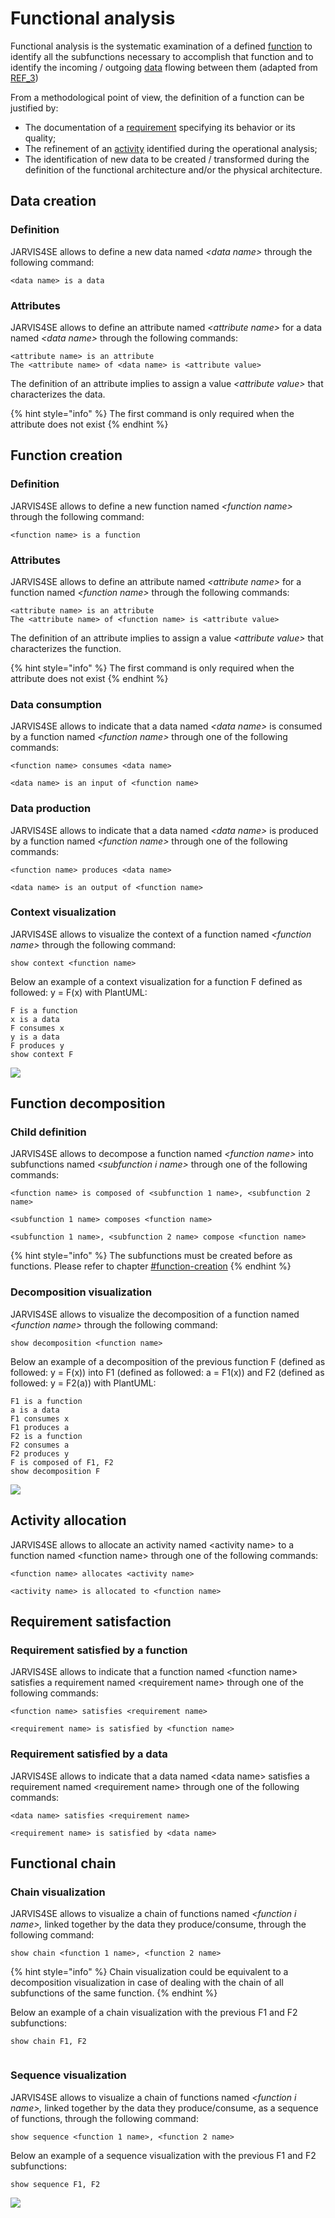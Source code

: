 # Functional analysis

Functional analysis is the systematic examination of a defined [function](../engineering-concepts/definitions.md) to identify all the subfunctions necessary to accomplish that function and to identify the incoming / outgoing [data](../engineering-concepts/definitions.md) flowing between them (adapted from [REF\_3](../engineering-concepts/references.md))

From a methodological point of view, the definition of a function can be justified by:

* The documentation of a [requirement](../engineering-concepts/definitions.md) specifying its behavior or its quality;
* The refinement of an [activity](../engineering-concepts/definitions.md) identified during the operational analysis;
* The identification of new data to be created / transformed during the definition of the functional architecture and/or the physical architecture.

## Data creation

### Definition

JARVIS4SE allows to define a new data named _\<data name>_ through the following command:

```
<data name> is a data
```

### Attributes

JARVIS4SE allows to define an attribute named _\<attribute name>_ for a data named _\<data name>_ through the following commands:

```
<attribute name> is an attribute
The <attribute name> of <data name> is <attribute value>
```

The definition of an attribute implies to assign a value _\<attribute value>_ that characterizes the data.

{% hint style="info" %}
The first command is only required when the attribute does not exist
{% endhint %}

## Function creation

### Definition

JARVIS4SE allows to define a new function named _\<function name>_ through the following command:

```
<function name> is a function
```

### Attributes

JARVIS4SE allows to define an attribute named _\<attribute name>_ for a function named _\<function name>_ through the following commands:

```
<attribute name> is an attribute
The <attribute name> of <function name> is <attribute value>
```

The definition of an attribute implies to assign a value _\<attribute value>_ that characterizes the function.

{% hint style="info" %}
The first command is only required when the attribute does not exist
{% endhint %}

### Data consumption

JARVIS4SE allows to indicate that a data named _\<data name>_ is consumed by a function named _\<function name>_ through one of the following commands:

```
<function name> consumes <data name>
```

```
<data name> is an input of <function name>
```

### Data production

JARVIS4SE allows to indicate that a data named _\<data name>_ is produced by a function named _\<function name>_ through one of the following commands:

```
<function name> produces <data name>
```

```
<data name> is an output of <function name>
```

### Context visualization

JARVIS4SE allows to visualize the context of a function named _\<function name>_ through the following command:

```
show context <function name>
```

Below an example of a context visualization for a function F defined as followed: y = F(x) with PlantUML:

```
F is a function
x is a data
F consumes x
y is a data
F produces y
show context F
```

![](<../../.gitbook/assets/image (1) (1) (1) (1) (1).png>)

## Function decomposition

### Child definition

JARVIS4SE allows to decompose a function named _\<function name>_ into subfunctions named _\<subfunction i name>_ through one of the following commands:

```
<function name> is composed of <subfunction 1 name>, <subfunction 2 name>
```

```
<subfunction 1 name> composes <function name>
```

```
<subfunction 1 name>, <subfunction 2 name> compose <function name>
```

{% hint style="info" %}
The subfunctions must be created before as functions. Please refer to chapter [#function-creation](functional-analysis.md#function-creation "mention")
{% endhint %}

### Decomposition visualization

JARVIS4SE allows to visualize the decomposition of a function named _\<function name>_ through the following command:

```
show decomposition <function name>
```

Below an example of a decomposition of the previous function F (defined as followed: y = F(x)) into F1 (defined as followed:  a = F1(x)) and F2 (defined as followed: y = F2(a)) with PlantUML:

```
F1 is a function
a is a data
F1 consumes x
F1 produces a
F2 is a function
F2 consumes a
F2 produces y
F is composed of F1, F2
show decomposition F
```

![](<../../.gitbook/assets/image (3) (1) (1).png>)

## Activity allocation

JARVIS4SE allows to allocate an activity named \<activity name> to a function named \<function name> through one of the following commands:

```
<function name> allocates <activity name>
```

```
<activity name> is allocated to <function name>
```

## Requirement satisfaction

### Requirement satisfied by a function

JARVIS4SE allows to indicate that a function named \<function name> satisfies a requirement named \<requirement name> through one of the following commands:

```
<function name> satisfies <requirement name>
```

```
<requirement name> is satisfied by <function name>
```

### Requirement satisfied by a data

JARVIS4SE allows to indicate that a data named \<data name> satisfies a requirement named \<requirement name> through one of the following commands:

```
<data name> satisfies <requirement name>
```

```
<requirement name> is satisfied by <data name>
```

## Functional chain

### Chain visualization

JARVIS4SE allows to visualize a chain of functions named _\<function i name>,_ linked together by the data they produce/consume, through the following command:

```
show chain <function 1 name>, <function 2 name>
```

{% hint style="info" %}
Chain visualization could be equivalent to a decomposition visualization in case of dealing with the chain of all subfunctions of the same function.
{% endhint %}

Below an example of a chain visualization with the previous F1 and F2 subfunctions:

```
show chain F1, F2
```

<figure><img src="../../.gitbook/assets/image (2) (1) (1).png" alt=""><figcaption></figcaption></figure>

### Sequence visualization

JARVIS4SE allows to visualize a chain of functions named _\<function i name>,_ linked together by the data they produce/consume, as a sequence of functions, through the following command:

```
show sequence <function 1 name>, <function 2 name>
```

Below an example of a sequence visualization with the previous F1 and F2 subfunctions:

```
show sequence F1, F2
```

![](<../../.gitbook/assets/image (3) (1) (1) (1).png>)
